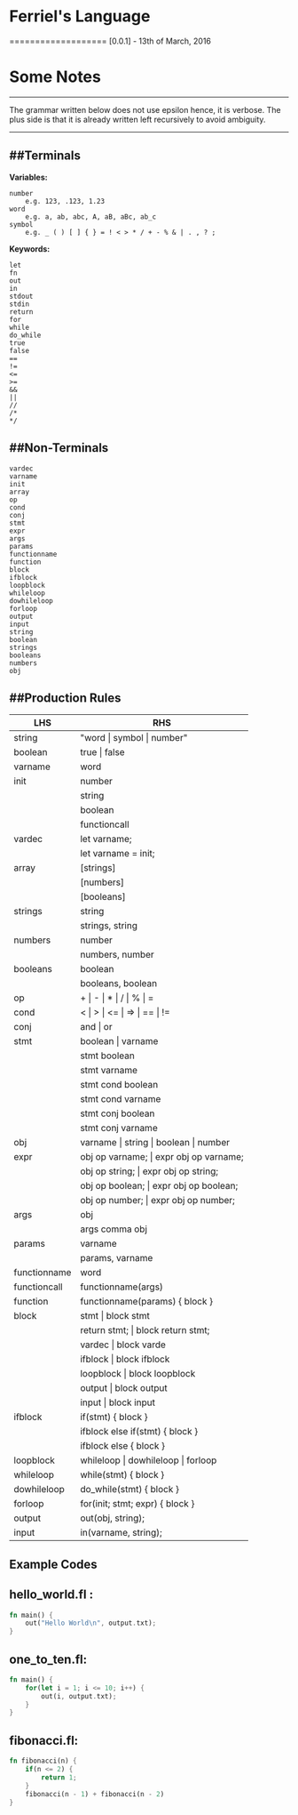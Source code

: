 # Ferriel's Language
===================
[0.0.1] - 13th of March, 2016

# Some Notes
------------
The grammar written below does not use epsilon
hence, it is verbose. The plus side is that it
is already written left recursively to avoid
ambiguity.

----------

##Terminals
-------------
**Variables:**
```
number 
	e.g. 123, .123, 1.23
word
	e.g. a, ab, abc, A, aB, aBc, ab_c
symbol 
	e.g. _ ( ) [ ] { } = ! < > * / + - % & | . , ? ;

```
**Keywords:**
```
let
fn
out
in
stdout
stdin
return
for
while
do_while
true
false
==
!=
<=
>=
&&
||
//
/*
*/
```

##Non-Terminals
-------------
```
vardec
varname
init
array
op
cond
conj
stmt
expr
args
params
functionname
function
block
ifblock
loopblock
whileloop
dowhileloop
forloop
output
input
string
boolean
strings
booleans
numbers
obj
```

##Production Rules
--------------

|LHS | RHS|
|-----|------|
|string| "word \| symbol \| number"|
|boolean| true \| false|
|varname| word|
|init| number|
||string|
||boolean|
||functioncall|
|vardec| let varname;|
||let varname = init;|
|array| [strings]|
||[numbers]|
||[booleans]|
|strings| string|
||strings, string|
|numbers|number|
||numbers, number|
|booleans| boolean|
||booleans, boolean|
|op| \+ \| \- \| \* \| / \| % \| =|
|cond|< \| > \| <= \| => \| == \| !=|
|conj|and \| or|
|stmt| boolean \| varname |
||stmt boolean|
||stmt varname|
||stmt cond boolean|
||stmt cond varname|
||stmt conj boolean|
||stmt conj varname|
|obj| varname \| string \| boolean \| number |
|expr| obj op varname; \| expr obj op varname; |
|| obj op string; \| expr obj op string; |
|| obj op boolean; \| expr obj op boolean; |
|| obj op number; \| expr obj op number; |
|args| obj |
|| args comma obj|
|params| varname |
|| params, varname|
|functionname| word |
|functioncall| functionname(args) |
|function| functionname(params) { block } |
|block| stmt \| block stmt| 
||return stmt; \| block return stmt;|
||vardec \| block varde |
||ifblock \| block ifblock |
||loopblock \| block loopblock |
||output \| block output |
||input \| block input |
|ifblock| if(stmt) { block } |
|| ifblock else if(stmt) { block } |
|| ifblock else { block } |
|loopblock| whileloop \| dowhileloop \| forloop |
|whileloop| while(stmt) { block }|
|dowhileloop| do_while(stmt) { block } |
|forloop| for(init; stmt; expr) { block }|
|output| out(obj, string); |
|input | in(varname, string); |

## Example Codes
**hello_world.fl :**
---------------------
```rust
fn main() {
    out("Hello World\n", output.txt);
}
```
**one_to_ten.fl:**
---------------------
```rust
fn main() {
    for(let i = 1; i <= 10; i++) {
        out(i, output.txt);
    }
}
```
**fibonacci.fl:**
---------------------
```rust
fn fibonacci(n) {
    if(n <= 2) {
        return 1;
    } 
    fibonacci(n - 1) + fibonacci(n - 2)
}
```
